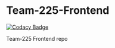 # Team-225-Frontend

[![Codacy Badge](https://api.codacy.com/project/badge/Grade/82ea42d28b4743b7bd41e5201e67fa3f)](https://app.codacy.com/gh/BuildForSDGCohort2/Team-225-Frontend?utm_source=github.com&utm_medium=referral&utm_content=BuildForSDGCohort2/Team-225-Frontend&utm_campaign=Badge_Grade_Settings)

Team-225 Frontend repo

